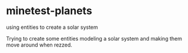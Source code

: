 # minetest-planets
using entities to create a solar system

Trying to create some entities modeling a solar system and making them move around when rezzed.


